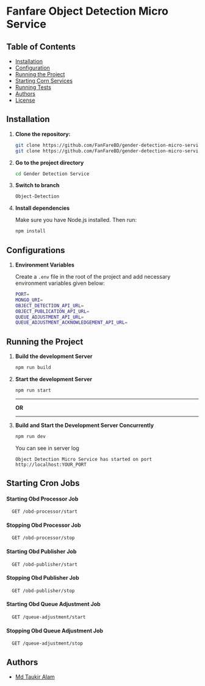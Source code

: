 # Fanfare Object Detection Micro Service

## Table of Contents

- [Installation](#Installation)
- [Configuration](#configuration)
- [Running the Project](#running-the-project)
- [Starting Corn Services](#starting-cron-services)
- [Running Tests](#running-tests)
- [Authors](#authors)
- [License](#license)

## Installation

1. **Clone the repository:**

   ```sh
   git clone https://github.com/FanFareBD/gender-detection-micro-service.git
   git clone https://github.com/FanFareBD/gender-detection-micro-service.git
   ```

2. **Go to the project directory**

   ```sh
   cd Gender Detection Service
   ```

3. **Switch to branch**

   ```sh
   Object-Detection
   ```

4. **Install dependencies**

   Make sure you have Node.js installed. Then run:

   ```sh
   npm install
   ```

## Configurations

1. **Environment Variables**

   Create a `.env` file in the root of the project and add necessary environment variables given below:

   ```sh
   PORT=
   MONGO_URI=
   OBJECT_DETECTION_API_URL=
   OBJECT_PUBLICATION_API_URL=
   QUEUE_ADJUSTMENT_API_URL=
   QUEUE_ADJUSTMENT_ACKNOWLEDGEMENT_API_URL=
   ```

## Running the Project

1. **Build the development Server**

   ```sh
   npm run build

   ```

2. **Start the development Server**

   ```sh
   npm run start

   ```

   ***

   **OR**

   ***

3. **Build and Start the Development Server Concurrently**

   ```sh
   npm run dev

   ```

   You can see in server log

   `Object Detection Micro Service has started on port http://localhost:YOUR_PORT`

## Starting Cron Jobs

#### Starting Obd Processor Job

```http
  GET /obd-processor/start
```

#### Stopping Obd Processor Job

```http
  GET /obd-processor/stop
```

#### Starting Obd Publisher Job

```http
  GET /obd-publisher/start
```

#### Stopping Obd Publisher Job

```http
  GET /obd-publisher/stop
```

#### Starting Obd Queue Adjustment Job

```http
  GET /queue-adjustment/start
```

#### Stopping Obd Queue Adjustment Job

```http
  GET /queue-adjustment/stop
```

## Authors

- [Md Taukir Alam](https://github.com/NullPointError07)

